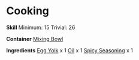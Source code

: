 <!-- TITLE: Egg Filling -->
<!-- SUBTITLE: A spicy and tangy mayonnaise -->

# Cooking
**Skill**
Minimum: 15
Trivial: 26

**Container**
[Mixing Bowl](mixing-bowl)

**Ingredients**
[Egg Yolk](egg-yolk) x 1
[Oil](oil) x 1
[Spicy Seasoning](spicy-seasoning) x 1